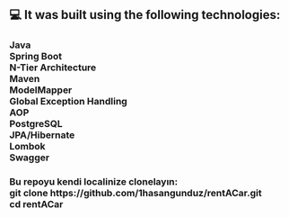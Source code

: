    <h2 align="left">💻 It was built using the following technologies:</h1>

###

<h3 align="left">Java<br>Spring Boot <br>N-Tier Architecture <br>Maven <br>ModelMapper <br>Global Exception Handling<br>AOP<br>PostgreSQL <br>JPA/Hibernate<br>Lombok <br>Swagger</h3>

###

<h3 align="left">Bu repoyu kendi localinize clonelayın:<br>git clone https://github.com/1hasangunduz/rentACar.git <br>cd rentACar<br></h3>





